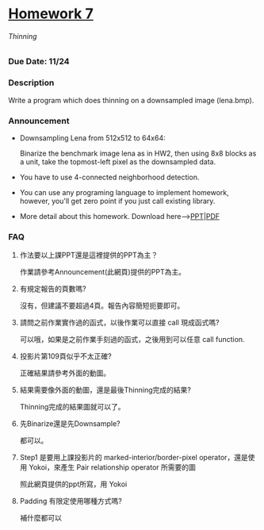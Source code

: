 # [Homework 7](http://cv2.csie.ntu.edu.tw/CV/hw2019/hw7.html)
###### Thinning
### Due Date: 11/24
### Description
Write a program which does thinning on a downsampled image (lena.bmp).
### Announcement
 * Downsampling Lena from 512x512 to 64x64:
   
   Binarize the benchmark image lena as in HW2, then using 8x8 blocks as a unit, take the topmost-left pixel as the downsampled data.
 * You have to use 4-connected neighborhood detection.
 * You can use any programing language to implement homework, however, you'll get zero point if you just call existing library.
 * More detail about this homework. Download here-->[PPT](http://cv2.csie.ntu.edu.tw/CV/_material/CV1_CH6_2018_thinning-operator.pptx)|[PDF](http://cv2.csie.ntu.edu.tw/CV/_material/CV1_CH6_2018_thinning-operator.pdf)
### FAQ
1. 作法要以上課PPT還是這裡提供的PPT為主？
   
   作業請參考Announcement(此網頁)提供的PPT為主。
2. 有規定報告的頁數嗎?
   
   沒有，但建議不要超過4頁。報告內容簡短扼要即可。
3. 請問之前作業實作過的函式，以後作業可以直接 call 現成函式嗎?
   
   可以哦，如果是之前作業手刻過的函式，之後用到可以任意 call function.
4. 投影片第109頁似乎不太正確?
   
   正確結果請參考外面的動圖。
5. 結果需要像外面的動圖，還是最後Thinning完成的結果?
   
   Thinning完成的結果圖就可以了。
6. 先Binarize還是先Downsample?
   
   都可以。
7. Step1 是要用上課投影片的 marked-interior/border-pixel operator，還是使用 Yokoi，來產生 Pair relationship operator 所需要的圖
   
   照此網頁提供的ppt所寫，用 Yokoi
8. Padding 有限定使用哪種方式嗎?
   
   補什麼都可以
